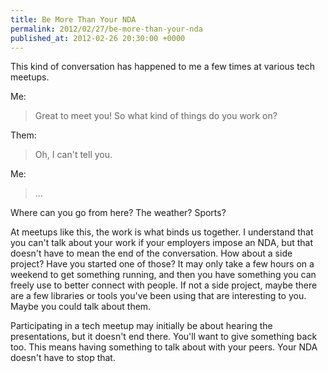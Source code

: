 ```yaml
---
title: Be More Than Your NDA
permalink: 2012/02/27/be-more-than-your-nda
published_at: 2012-02-26 20:30:00 +0000
---
```


This kind of conversation has happened to me a few times at various tech meetups.

Me:

> Great to meet you! So what kind of things do you work on?

Them:

> Oh, I can't tell you.

Me:

> …

Where can you go from here? The weather? Sports?

At meetups like this, the work is what binds us together. I understand that you can't talk about your work if your employers impose an NDA, but that doesn't have to mean the end of the conversation. How about a side project? Have you started one of those? It may only take a few hours on a weekend to get something running, and then you have something you can freely use to better connect with people. If not a side project, maybe there are a few libraries or tools you've been using that are interesting to you. Maybe you could talk about them.

Participating in a tech meetup may initially be about hearing the presentations, but it doesn't end there. You'll want to give something back too. This means having something to talk about with your peers. Your NDA doesn't have to stop that.


